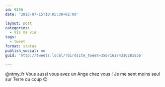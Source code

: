 ```yaml
---
id: 9196
date: '2013-07-15T10:05:38+02:00'

layout: post
categories:
  - Vis ma vie
tags:
  - tweet
format: status
publish_social: no
guid: 'http://tweets.local/?birdsite_tweet=356716174316281856'

---
```


@ntmy\_fr Vous aussi vous avez un Ange chez vous ! Je me sent moins seul sur Terre du coup 😉